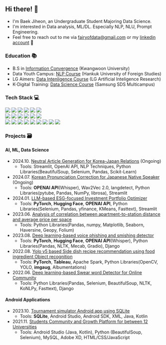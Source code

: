 ## Hi there! 🤗
  - I'm Baek Jiheon, an Undergraduate Student Majoring Data Science.
  - I'm interested in Data analysis, ML/DL. Especially NLP, NLU, Prompt Engineering.
  - Feel free to reach out to me via fairyofdata@gmail.com or my [linkedin account](https://www.linkedin.com/in/hjbaek/)  📧

### Education 📚
  - B.S in [Information Convergence](https://ic.kw.ac.kr:501/program/process.php) (Kwangwoon University)
  - Data Youth Campus: [NLP Course](https://ime.hufs.ac.kr/bbs/ime/509/71087/artclView.do) (Hankuk University of Foreign Studies)
  - LG Aimers: [Data Intenligence Course](https://lgresearch.ai/news/view?seq=488) (LG Artificial Inteligence Research)
  - K-Digital Training: [Data Science Course](https://www.multicampus.com/em/enrolment/courseDetai?p_menu=NzUjU1VC&p_gubun=Qw==&corsCd=FA00NM) (Samsung SDS Multicampus)

### Tech Stack 💻
<p>
  <img src="https://img.shields.io/badge/python-3670A0?style=for-the-badge&logo=python&logoColor=ffdd54">
  <img src="https://img.shields.io/badge/PyCharm-000000.svg?&style=for-the-badge&logo=PyCharm&logoColor=white">
  <img src="https://img.shields.io/badge/streamlit%20-%23FF0000.svg?style=for-the-badge&logo=streamlit&logoColor=white">
  <img src="https://img.shields.io/badge/pandas-%23150458.svg?style=for-the-badge&logo=pandas&logoColor=white">  
  <img src="https://img.shields.io/badge/numpy-%23013243.svg?style=for-the-badge&logo=numpy&logoColor=white">
  <img src="https://img.shields.io/badge/Matplotlib-%23ffffff.svg?style=for-the-badge&logo=Matplotlib&logoColor=black">
  <br>
  <img src="https://img.shields.io/badge/Colab-F9AB00?style=for-the-badge&logo=googlecolab&color=525252">
  <img src="https://img.shields.io/badge/-HuggingFace-FDEE21?style=for-the-badge&logo=HuggingFace&logoColor=black">
  <img src="https://img.shields.io/badge/PyTorch-%23EE4C2C.svg?style=for-the-badge&logo=PyTorch&logoColor=white">
  <img src="https://img.shields.io/badge/scikit--learn-%23F7931E.svg?style=for-the-badge&logo=scikit-learn&logoColor=white">
  <img src="https://img.shields.io/badge/TensorFlow-%23FF6F00.svg?style=for-the-badge&logo=TensorFlow&logoColor=white">
  <img src="https://img.shields.io/badge/mlflow-%23d9ead3.svg?style=for-the-badge&logo=numpy&logoColor=blue">
  <br>  
  <img src="https://img.shields.io/badge/Anaconda-44A833?logo=anaconda&logoColor=fff">
  <img src="https://img.shields.io/badge/Django-%23092E20.svg?logo=django&logoColor=white">
  <img src="https://img.shields.io/badge/MongoDB-%234ea94b.svg?logo=mongodb&logoColor=white">
  <img src="https://img.shields.io/badge/Apache%20Spark-FDEE21?style=flat-square&logo=apachespark&logoColor=black">
  <img src="https://img.shields.io/badge/AWS-%23FF9900.svg?logo=amazon-web-services&logoColor=white">
  <img src="https://img.shields.io/badge/GitHub-%23121011.svg?logo=github&logoColor=white">
  <img src="https://img.shields.io/badge/ChatGPT-74aa9c?logo=openai&logoColor=white">
  <img src="https://img.shields.io/badge/Google%20Chrome-4285F4?logo=GoogleChrome&logoColor=white">
  <img src="https://img.shields.io/badge/Notion-000?logo=notion&logoColor=fff">
  <br>
</p>

### Projects 🗃️
#### AI, ML, Data Science
  - 2024.10. [Neutral Article Generation for Korea-Japan Relations](https://github.com/fairyofdata/Neutral_Article_JK) (Ongoing)
    - Tools: Streamlit, OpenAI API, NLP Techniques, Python Libraries(BeautifulSoup, Selenium, Pandas, Scikit-Learn)
  - 2024.07. [Korean Pronunciation Correction for Japanese Native Speaker](https://github.com/fairyofdata/Phoneme_KRforJP) (Ongoing)
    - Tools: **OPENAI API**(Whisper), Wav2Vec 2.0, langdetect, Python Libraries(pytube, Pandas, NumPy, librosa), Streamlit
  - 2024.01. [LLM-based ESG-focused Investment Portfolio Optimizer](https://github.com/fairyofdata/LLM.ESG.POS)
    - Tools: **PyTorch**, **Hugging Face**, **OPENAI API**, Python Libraries(Selenium, Pandas, yfinance, KMeans, Fasttext), Streamlit
  - 2023.06. [Analysis of correlation between apartment-to-station distance and average price per space](https://github.com/fairyofdata/Station_Area_Houseprice)
    - Tools: Python Libraries(Pandas, numpy, Matplotlib, Seaborn, Haversine, Geopy, Folium)
  - 2023.08. [Deep learning-based voice phishing and smishing detector](https://github.com/fairyofdata/NLP_Phishing_detection)
    - Tools: **PyTorch**, **Hugging Face**, **OPENAI API**(Whisper), Python Libraries(Pandas, NLTK, Mecab, Gradio), Django
  - 2022.08. [Yolo v5 based Side dish recipe recommendation using food ingredient Object recognition](https://github.com/fairyofdata/Object_detection_Sidedish)
    - Tools: **PyTorch**, **Tableau**, Apache Spark, Python Libraries(OpenCV, YOLO, **imgaug**, Albumentations)
  - 2022.06. [Deep learning-based Swear word Detector for Online Community](https://github.com/fairyofdata/NLP_Septic-word_tank)
    - Tools: Python Libraries(Pandas, Selenium, BeautifulSoup, NLTK, KoNLPy, Fasttext), Django
#### Android Applications
  - 2023.10. [Tournament simulator Android app using SQLite](https://github.com/fairyofdata/Android_tournament)
    - Tools: **SQLite**, Android Studio, Android SDK, XML, Java, Kotlin
  - 2021.11. [Students Community and Growth Platform for between 12 Universities](https://github.com/fairyofdata/SNEULC_Arena)
    - Tools: Android Studio (Java, Kotlin), Python (BeautifulSoup, Selenium), MySQL, Adobe XD, HTML/CSS/JavaScript
